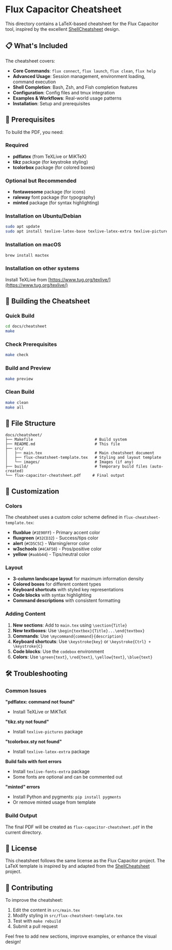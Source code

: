 # Flux Capacitor Cheatsheet

This directory contains a LaTeX-based cheatsheet for the Flux Capacitor tool, inspired by the excellent [ShellCheatsheet](https://github.com/lotape6/ShellCheatsheet) design.

## 📋 What's Included

The cheatsheet covers:

- **Core Commands**: `flux connect`, `flux launch`, `flux clean`, `flux help`
- **Advanced Usage**: Session management, environment loading, command execution
- **Shell Completion**: Bash, Zsh, and Fish completion features
- **Configuration**: Config files and tmux integration
- **Examples & Workflows**: Real-world usage patterns
- **Installation**: Setup and prerequisites

## 🔧 Prerequisites

To build the PDF, you need:

### Required
- **pdflatex** (from TeXLive or MiKTeX)
- **tikz** package (for keystroke styling)
- **tcolorbox** package (for colored boxes)

### Optional but Recommended
- **fontawesome** package (for icons)
- **raleway** font package (for typography)
- **minted** package (for syntax highlighting)

### Installation on Ubuntu/Debian
```bash
sudo apt update
sudo apt install texlive-latex-base texlive-latex-extra texlive-pictures texlive-fonts-extra
```

### Installation on macOS
```bash
brew install mactex
```

### Installation on other systems
Install TeXLive from [https://www.tug.org/texlive/](https://www.tug.org/texlive/)

## 🚀 Building the Cheatsheet

### Quick Build
```bash
cd docs/cheatsheet
make
```

### Check Prerequisites
```bash
make check
```

### Build and Preview
```bash
make preview
```

### Clean Build
```bash
make clean
make all
```

## 📁 File Structure

```
docs/cheatsheet/
├── Makefile                           # Build system
├── README.md                          # This file
├── src/
│   ├── main.tex                       # Main cheatsheet document
│   ├── flux-cheatsheet-template.tex   # Styling and layout template
│   └── images/                        # Images (if any)
├── build/                             # Temporary build files (auto-created)
└── flux-capacitor-cheatsheet.pdf     # Final output
```

## 🎨 Customization

### Colors
The cheatsheet uses a custom color scheme defined in `flux-cheatsheet-template.tex`:

- **fluxblue** (`#1E90FF`) - Primary accent color
- **fluxgreen** (`#32CD32`) - Success/tips color  
- **alert** (`#CD5C5C`) - Warning/error color
- **w3schools** (`#4CAF50`) - Pros/positive color
- **yellow** (`#aabb44`) - Tips/neutral color

### Layout
- **3-column landscape layout** for maximum information density
- **Colored boxes** for different content types
- **Keyboard shortcuts** with styled key representations
- **Code blocks** with syntax highlighting
- **Command descriptions** with consistent formatting

### Adding Content

1. **New sections**: Add to `main.tex` using `\section{Title}`
2. **New textboxes**: Use `\begin{textbox}{Title}...\end{textbox}`
3. **Commands**: Use `\mycommand{command}{description}`
4. **Keyboard shortcuts**: Use `\keystroke{key}` or `\keystroke{Ctrl} + \keystroke{C}`
5. **Code blocks**: Use the `codebox` environment
6. **Colors**: Use `\green{text}`, `\red{text}`, `\yellow{text}`, `\blue{text}`

## 🛠️ Troubleshooting

### Common Issues

**"pdflatex: command not found"**
- Install TeXLive or MiKTeX

**"tikz.sty not found"**
- Install `texlive-pictures` package

**"tcolorbox.sty not found"**  
- Install `texlive-latex-extra` package

**Build fails with font errors**
- Install `texlive-fonts-extra` package
- Some fonts are optional and can be commented out

**"minted" errors**
- Install Python and pygments: `pip install pygments`
- Or remove minted usage from template

### Build Output
The final PDF will be created as `flux-capacitor-cheatsheet.pdf` in the current directory.

## 📜 License

This cheatsheet follows the same license as the Flux Capacitor project. The LaTeX template is inspired by and adapted from the [ShellCheatsheet](https://github.com/lotape6/ShellCheatsheet) project.

## 🤝 Contributing

To improve the cheatsheet:

1. Edit the content in `src/main.tex`
2. Modify styling in `src/flux-cheatsheet-template.tex`  
3. Test with `make rebuild`
4. Submit a pull request

Feel free to add new sections, improve examples, or enhance the visual design!